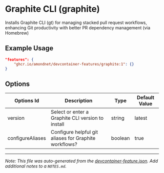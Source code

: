 
# Graphite CLI (graphite)

Installs Graphite CLI (gt) for managing stacked pull request workflows, enhancing Git productivity with better PR dependency management (via Homebrew)

## Example Usage

```json
"features": {
    "ghcr.io/amondnet/devcontainer-features/graphite:1": {}
}
```

## Options

| Options Id | Description | Type | Default Value |
|-----|-----|-----|-----|
| version | Select or enter a Graphite CLI version to install | string | latest |
| configureAliases | Configure helpful git aliases for Graphite workflows? | boolean | true |



---

_Note: This file was auto-generated from the [devcontainer-feature.json](https://github.com/amondnet/devcontainer-features/blob/main/src/graphite/devcontainer-feature.json).  Add additional notes to a `NOTES.md`._
